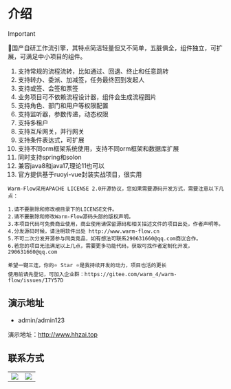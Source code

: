 # 介绍

> [!IMPORTANT]
> 🎉国产自研工作流引擎，其特点简洁轻量但又不简单，五脏俱全，组件独立，可扩展，可满足中小项目的组件。

1. 支持常规的流程流转，比如通过、回退、终止和任意跳转
2. 支持转办、委派、加减签，任务最终回到发起人
3. 支持或签、会签和票签
4. 业务项目可不依赖流程设计器，组件会生成流程图片
5. 支持角色、部门和用户等权限配置
6. 支持监听器，参数传递，动态权限 
7. 支持多租户
8. 支持互斥网关，并行网关
9. 支持条件表达式，可扩展
10. 支持不同orm框架系统使用，支持不同orm框架和数据库扩展
11. 同时支持spring和solon
12. 兼容java8和java17,理论11也可以
13. 官方提供基于ruoyi-vue封装实战项目，很实用

```shell
Warm-Flow采用APACHE LICENSE 2.0开源协议，您如果需要源码开发方式，需要注意以下几点：

1.请不要删除和修改根目录下的LICENSE文件。
2.请不要删除和修改Warm-Flow源码头部的版权声明。
3.本项目代码可免费商业使用，商业使用请保留源码和相关描述文件的项目出处，作者声明等。
4.分发源码时候，请注明软件出处 http://www.warm-flow.cn
5.不可二次分发开源参与同类竞品，如有想法可联系290631660@qq.com商议合作。
6.若您的项目无法满足以上几点，需要更多功能代码，获取可找作者定制化开发，290631660@qq.com
```

```shell
希望一键三连，你的⭐️ Star ⭐️是我持续开发的动力，项目也活的更长
使用前请先登记，可加入企业群：https://gitee.com/warm_4/warm-flow/issues/I7Y57D
```



## 演示地址

- admin/admin123

演示地址：http://www.hhzai.top

## 联系方式

<table>
    <tr>
        <td><img src="https://foruda.gitee.com/images/1714012802753863162/57b4e3a8_2218307.png"/></td>
        <td><img src="https://foruda.gitee.com/images/1714027440230712264/bb5259a5_2218307.png"/></td>
    </tr>
</table>
